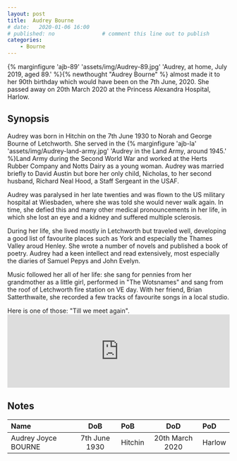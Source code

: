 ```yaml
---
layout: post
title:  Audrey Bourne
# date:   2020-01-06 16:00
# published: no               # comment this line out to publish
categories: 
    - Bourne
---
```

{% marginfigure 'ajb-89' 'assets/img/Audrey-89.jpg' 'Audrey, at home, July 2019, aged 89.'  %}{% newthought "Audrey Bourne" %} almost made it to her 90th birthday which would have been on the 7th June, 2020. She passed away on 20th March 2020 at the Princess Alexandra Hospital, Harlow.
<!--more-->

## Synopsis
Audrey was born in Hitchin on the 7th June 1930 to Norah and George Bourne of Letchworth. She served in the {% marginfigure 'ajb-la' 'assets/img/Audrey-land-army.jpg' 'Audrey in the Land Army, around 1945.'  %}Land Army during the Second World War and worked at the Herts Rubber Company and Notts Dairy as a young woman. Audrey was married briefly to David Austin but bore her only child, Nicholas, to her second husband, Richard Neal Hood, a Staff Sergeant in the USAF.

Audrey was paralysed in her late twenties and was flown to the US military hospital at Wiesbaden, where she was told she would never walk again. In time, she defied this and many other medical pronouncements in her life, in which she lost an eye and a kidney and suffered multiple sclerosis.

During her life, she lived mostly in Letchworth but traveled well, developing a good list of favourite places such as York and especially the Thames Valley aroud Henley. She wrote a number of novels and published a book of poetry. Audrey had a keen intellect and read extensively, most especially the diaries of Samuel Pepys and John Evelyn.

Music followed her all of her life: she sang for pennies from her grandmother as a little girl, performed in "The Wotsnames" and sang from the roof of Letchworth fire station on VE day. With her friend, Brian Satterthwaite, she recorded a few tracks of favourite songs in a local studio.

<p>Here is one of those: "Till we meet again". <iframe width="100%" height="166" scrolling="no" frameborder="no" allow="autoplay" src="https://w.soundcloud.com/player/?url=https%3A//api.soundcloud.com/tracks/787534222&color=%23444034&auto_play=false&hide_related=false&show_comments=true&show_user=true&show_reposts=false&show_teaser=true"></iframe></p>

## Notes

Name|DoB|PoB|DoD|PoD
:---|:-:|:--|:-:|:--
Audrey Joyce BOURNE|7th June 1930|Hitchin|20th March 2020|Harlow